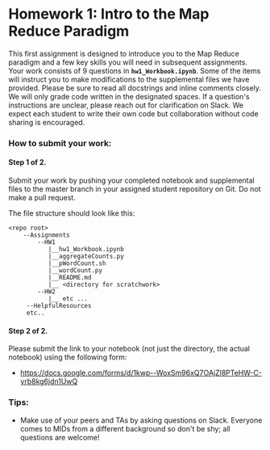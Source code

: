 # Homework 1: Intro to the Map Reduce Paradigm

This first assignment is designed to introduce you to the Map Reduce paradigm and a few key skills you will need in subsequent assignments. Your work consists of 9 questions in **`hw1_Workbook.ipynb`**. Some of the items will instruct you to make modifications to the supplemental files we have provided. Please be sure to read all docstrings and inline comments closely. We will only grade code written in the designated spaces. If a question's instructions are unclear, please reach out for clarification on Slack. We expect each student to write their own code but collaboration without code sharing is encouraged.

### How to submit your work:
#### Step 1 of 2.
Submit your work by pushing your completed notebook and supplemental files to the master branch in your assigned student repository on Git. Do not make a pull request.    

The file structure should look like this:
```
<repo root>
    --Assignments
        --HW1
           |__hw1_Workbook.ipynb
           |__aggregateCounts.py
           |__pWordCount.sh
           |__wordCount.py
           |__README.md
           |__ <directory for scratchwork>
        --HW2
           |__ etc ...
     --HelpfulResources
     etc..
```
#### Step 2 of 2.
Please submit the link to your notebook (not just the directory, the actual notebook) using the following form:
-  https://docs.google.com/forms/d/1kwp--WoxSm96xQ7OAjZl8PTeHW-C-yrb8kg6jdn1UwQ

### Tips:
* Make use of your peers and TAs by asking questions on Slack. Everyone comes to MIDs from a different background so don't be shy; all questions are welcome!
